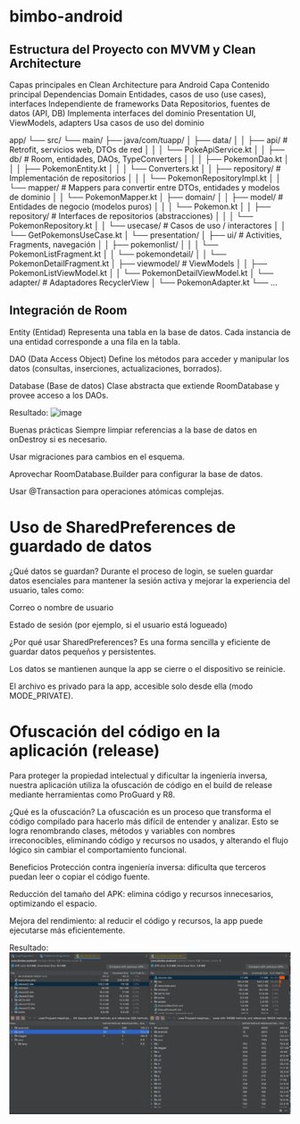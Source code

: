 # bimbo-android
## Estructura del Proyecto con MVVM y Clean Architecture

Capas principales en Clean Architecture para Android
Capa	Contenido principal	Dependencias
Domain	Entidades, casos de uso (use cases), interfaces	Independiente de frameworks
Data	Repositorios, fuentes de datos (API, DB)	Implementa interfaces del dominio
Presentation	UI, ViewModels, adapters	Usa casos de uso del dominio

app/
└── src/
└── main/
├── java/com/tuapp/
│   ├── data/
│   │   ├── api/               # Retrofit, servicios web, DTOs de red
│   │   │    └── PokeApiService.kt
│   │   ├── db/                # Room, entidades, DAOs, TypeConverters
│   │   │    ├── PokemonDao.kt
│   │   │    ├── PokemonEntity.kt
│   │   │    └── Converters.kt
│   │   ├── repository/        # Implementación de repositorios
│   │   │    └── PokemonRepositoryImpl.kt
│   │   └── mapper/            # Mappers para convertir entre DTOs, entidades y modelos de dominio
│   │        └── PokemonMapper.kt
│   ├── domain/
│   │   ├── model/             # Entidades de negocio (modelos puros)
│   │   │    └── Pokemon.kt
│   │   ├── repository/        # Interfaces de repositorios (abstracciones)
│   │   │    └── PokemonRepository.kt
│   │   └── usecase/           # Casos de uso / interactores
│   │        └── GetPokemonsUseCase.kt
│   └── presentation/
│       ├── ui/                # Activities, Fragments, navegación
│       │    ├── pokemonlist/
│       │    │     └── PokemonListFragment.kt
│       │    └── pokemondetail/
│       │          └── PokemonDetailFragment.kt
│       ├── viewmodel/         # ViewModels
│       │    ├── PokemonListViewModel.kt
│       │    └── PokemonDetailViewModel.kt
│       └── adapter/           # Adaptadores RecyclerView
│            └── PokemonAdapter.kt
└── ...



## Integración de Room
Entity (Entidad)
Representa una tabla en la base de datos. Cada instancia de una entidad corresponde a una fila en la tabla.

DAO (Data Access Object)
Define los métodos para acceder y manipular los datos (consultas, inserciones, actualizaciones, borrados).

Database (Base de datos)
Clase abstracta que extiende RoomDatabase y provee acceso a los DAOs.

Resultado:
![image](https://github.com/user-attachments/assets/65206874-2554-41b1-8afc-dfe74b5e9500)

Buenas prácticas
Siempre limpiar referencias a la base de datos en onDestroy si es necesario.

Usar migraciones para cambios en el esquema.

Aprovechar RoomDatabase.Builder para configurar la base de datos.

Usar @Transaction para operaciones atómicas complejas.

# Uso de SharedPreferences de guardado de datos
¿Qué datos se guardan?
Durante el proceso de login, se suelen guardar datos esenciales para mantener la sesión activa y mejorar la experiencia del usuario, tales como:

Correo o nombre de usuario

Estado de sesión (por ejemplo, si el usuario está logueado)

¿Por qué usar SharedPreferences?
Es una forma sencilla y eficiente de guardar datos pequeños y persistentes.

Los datos se mantienen aunque la app se cierre o el dispositivo se reinicie.

El archivo es privado para la app, accesible solo desde ella (modo MODE_PRIVATE).

# Ofuscación del código en la aplicación (release)

Para proteger la propiedad intelectual y dificultar la ingeniería inversa, nuestra aplicación utiliza la ofuscación de código en el build de release mediante herramientas como ProGuard y R8.

¿Qué es la ofuscación?
La ofuscación es un proceso que transforma el código compilado para hacerlo más difícil de entender y analizar. Esto se logra renombrando clases, métodos y variables con nombres irreconocibles, eliminando código y recursos no usados, y alterando el flujo lógico sin cambiar el comportamiento funcional.

Beneficios
Protección contra ingeniería inversa: dificulta que terceros puedan leer o copiar el código fuente.

Reducción del tamaño del APK: elimina código y recursos innecesarios, optimizando el espacio.

Mejora del rendimiento: al reducir el código y recursos, la app puede ejecutarse más eficientemente.

Resultado:
![img.png](img.png)
